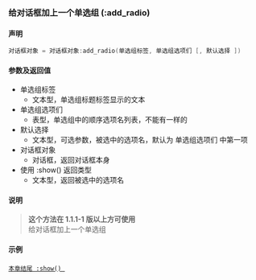 ### 给对话框加上一个单选组 \(**:add\_radio**\)


#### 声明
```lua
对话框对象 = 对话框对象:add_radio(单选组标签, 单选组选项们 [, 默认选择 ])
```


#### 参数及返回值
- 单选组标签
    - 文本型，单选组标题标签显示的文本
- 单选组选项们
    - 表型，单选组中的顺序选项名列表，不能有一样的
- 默认选择
    - 文本型，可选参数，被选中的选项名，默认为 单选组选项们 中第一项
- 对话框对象
    - 对话框，返回对话框本身
- 使用 :show\(\) 返回类型
    - 文本型，返回被选中的选项名


#### 说明
> **这个方法在 1\.1\.1\-1 版以上方可使用**  
> 给对话框加上一个单选组  


#### 示例  
[`本章结尾 :show() `](/Handbook/dialog/_show.md)

